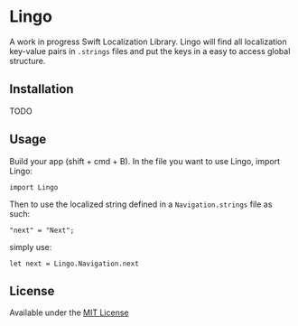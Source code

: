 # Lingo
A work in progress Swift Localization Library. Lingo will find all localization key-value pairs in `.strings` files and put the keys in a easy to access global structure.

## Installation
TODO

## Usage
Build your app (shift + cmd + B). In the file you want to use Lingo, import Lingo:

```import Lingo```

Then to use the localized string defined in a `Navigation.strings` file as such:

```"next" = "Next";```

simply use:

```let next = Lingo.Navigation.next```

## License
Available under the [MIT License](https://github.com/mattDavo/Lingo/blob/master/LICENSE)
